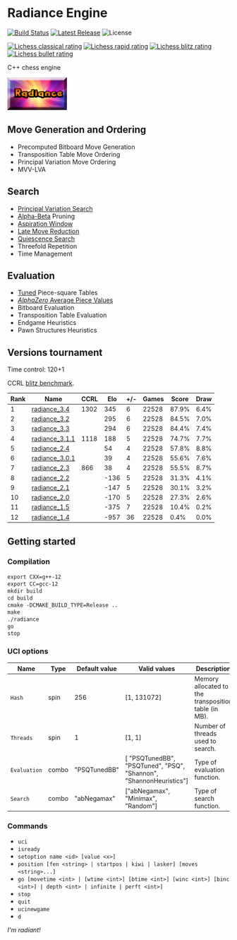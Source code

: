 # Radiance Engine
[![Build Status](https://github.com/ppipelin/radiance/actions/workflows/cmake-multi-platform.yml/badge.svg)](https://github.com/ppipelin/radiance/actions/workflows/cmake-multi-platform.yml)
[![Latest Release](https://img.shields.io/github/v/release/ppipelin/radiance?display_name=release)](https://github.com/ppipelin/radiance/releases)
![License](https://img.shields.io/github/license/ppipelin/radiance)

[![Lichess classical rating](https://lichess-shield.vercel.app/api?username=radianceengine&format=classical)](https://lichess.org/@/radianceengine/perf/classical)
[![Lichess rapid rating](https://lichess-shield.vercel.app/api?username=radianceengine&format=rapid)](https://lichess.org/@/radianceengine/perf/rapid)
[![Lichess blitz rating](https://lichess-shield.vercel.app/api?username=radianceengine&format=blitz)](https://lichess.org/@/radianceengine/perf/blitz)
[![Lichess bullet rating](https://lichess-shield.vercel.app/api?username=radianceengine&format=bullet)](https://lichess.org/@/radianceengine/perf/bullet)

C++ chess engine

![Radiance Logo, courtesy of Jim Ablett](dcu2Wsn.png "Image Credit: Jim Ablett")

## Move Generation and Ordering

- Precomputed Bitboard Move Generation
- Transposition Table Move Ordering
- Principal Variation Move Ordering
- MVV-LVA

## Search

- [Principal Variation Search](https://www.chessprogramming.org/Principal_Variation_Search)
- [Alpha-Beta](https://www.chessprogramming.org/Alpha-Beta) Pruning
- [Aspiration Window](https://www.chessprogramming.org/Aspiration_Windows)
- [Late Move Reduction](https://www.chessprogramming.org/Late_Move_Reductions)
- [Quiescence Search](https://www.chessprogramming.org/Quiescence_Search)
- Threefold Repetition
- Time Management

## Evaluation

- [Tuned](https://www.chessprogramming.org/PeSTO%27s_Evaluation_Function) Piece-square Tables
- [_AlphaZero_ Average Piece Values](https://arxiv.org/pdf/2009.04374)
- Bitboard Evaluation
- Transposition Table Evaluation
- Endgame Heuristics
- Pawn Structures Heuristics

## Versions tournament

Time control: 120+1

CCRL [blitz benchmark](https://computerchess.org.uk/ccrl/404/cgi/compare_engines.cgi?family=Radiance&print=Rating+list&print=Score+with+common+opponents).

| Rank | Name             | CCRL  | Elo  | +/- | Games | Score | Draw  |
| ---- | ---------------- | ----- | ---- | --- | ----- | ----- | ----- |
| 1    | [radiance_3.4]   |  1302 |  345 |   6 | 22528 | 87.9% |  6.4% |
| 2    | [radiance_3.2]   |       |  295 |   6 | 22528 | 84.5% |  7.0% |
| 3    | [radiance_3.3]   |       |  294 |   6 | 22528 | 84.4% |  7.4% |
| 4    | [radiance_3.1.1] |  1118 |  188 |   5 | 22528 | 74.7% |  7.7% |
| 5    | [radiance_2.4]   |       |   54 |   4 | 22528 | 57.8% |  8.8% |
| 6    | [radiance_3.0.1] |       |   39 |   4 | 22528 | 55.6% |  7.6% |
| 7    | [radiance_2.3]   |   866 |   38 |   4 | 22528 | 55.5% |  8.7% |
| 8    | [radiance_2.2]   |       | -136 |   5 | 22528 | 31.3% |  4.1% |
| 9    | [radiance_2.1]   |       | -147 |   5 | 22528 | 30.1% |  3.2% |
| 10   | [radiance_2.0]   |       | -170 |   5 | 22528 | 27.3% |  2.6% |
| 11   | [radiance_1.5]   |       | -375 |   7 | 22528 | 10.4% |  0.2% |
| 12   | [radiance_1.4]   |       | -957 |  36 | 22528 |  0.4% |  0.0% |

## Getting started

### Compilation

```
export CXX=g++-12
export CC=gcc-12
mkdir build
cd build
cmake -DCMAKE_BUILD_TYPE=Release ..
make
./radiance
go
stop
```

### UCI options

| Name         | Type  | Default value |  Valid values                                                      | Description                                          |
| ------------ | ----- | ------------- | ------------------------------------------------------------------ | ---------------------------------------------------- |
| `Hash`       | spin  |      256      |                     [1, 131072]                                    | Memory allocated to the transposition table (in MB). |
| `Threads`    | spin  |       1       |                       [1, 1]                                       | Number of threads used to search.                    |
| `Evaluation` | combo |  "PSQTunedBB" | [ "PSQTunedBB", "PSQTuned", "PSQ", "Shannon", "ShannonHeuristics"] | Type of evaluation function.                         |
| `Search`     | combo |  "abNegamax"  |          ["abNegamax", "Minimax", "Random"]                        | Type of search function.                             |

### Commands

- `uci`
- `isready`
- `setoption name <id> [value <x>]`
- `position [fen <string> | startpos | kiwi | lasker] [moves <string>...]`
- `go [movetime <int> | [wtime <int>] [btime <int>] [winc <int>] [binc <int>] | depth <int> | infinite | perft <int>]`
- `stop`
- `quit`
- `ucinewgame`
- `d`

_I'm radiant!_

[radiance_3.4]: https://github.com/ppipelin/radiance/releases/tag/3.4
[radiance_3.3]: https://github.com/ppipelin/radiance/releases/tag/3.3
[radiance_3.2]: https://github.com/ppipelin/radiance/releases/tag/3.2
[radiance_3.1.1]: https://github.com/ppipelin/radiance/releases/tag/3.1.1
[radiance_3.0.1]: https://github.com/ppipelin/radiance/releases/tag/3.0.1
[radiance_2.4]: https://github.com/ppipelin/radiance/releases/tag/2.4
[radiance_2.3]: https://github.com/ppipelin/radiance/releases/tag/2.3
[radiance_2.2]: https://github.com/ppipelin/radiance/releases/tag/2.2
[radiance_2.1]: https://github.com/ppipelin/radiance/releases/tag/2.1
[radiance_2.0]: https://github.com/ppipelin/radiance/releases/tag/2.0
[radiance_2.4]: https://github.com/ppipelin/radiance/releases/tag/2.4
[radiance_1.5]: https://github.com/ppipelin/radiance/releases/tag/1.5
[radiance_1.4]: https://github.com/ppipelin/radiance/releases/tag/1.4

